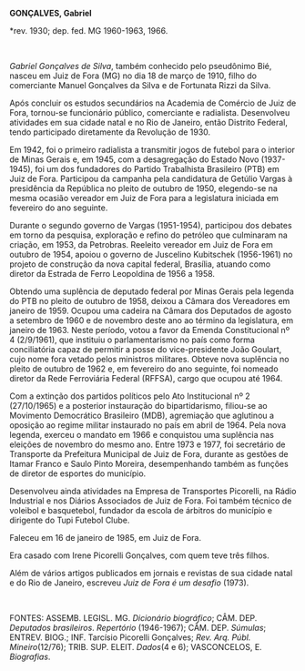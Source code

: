 **GONÇALVES, Gabriel**

\*rev. 1930; dep. fed. MG 1960-1963, 1966.

 

*Gabriel Gonçalves de Silva*, também conhecido pelo pseudônimo Bié,
nasceu em Juiz de Fora (MG) no dia 18 de março de 1910, filho do
comerciante Manuel Gonçalves da Silva e de Fortunata Rizzi da Silva.

Após concluir os estudos secundários na Academia de Comércio de Juiz de
Fora, tornou-se funcionário público, comerciante e radialista.
Desenvolveu atividades em sua cidade natal e no Rio de Janeiro, então
Distrito Federal, tendo participado diretamente da Revolução de 1930.

Em 1942, foi o primeiro radialista a transmitir jogos de futebol para o
interior de Minas Gerais e, em 1945, com a desagregação do Estado Novo
(1937-1945), foi um dos fundadores do Partido Trabalhista Brasileiro
(PTB) em Juiz de Fora. Participou da campanha pela candidatura de
Getúlio Vargas à presidência da República no pleito de outubro de 1950,
elegendo-se na mesma ocasião vereador em Juiz de Fora para a legislatura
iniciada em fevereiro do ano seguinte.

Durante o segundo governo de Vargas (1951-1954), participou dos debates
em torno da pesquisa, exploração e refino do petróleo que culminaram na
criação, em 1953, da Petrobras. Reeleito vereador em Juiz de Fora em
outubro de 1954, apoiou o governo de Juscelino Kubitschek (1956-1961) no
projeto de construção da nova capital federal, Brasília, atuando como
diretor da Estrada de Ferro Leopoldina de 1956 a 1958.

Obtendo uma suplência de deputado federal por Minas Gerais pela legenda
do PTB no pleito de outubro de 1958, deixou a Câmara dos Vereadores em
janeiro de 1959. Ocupou uma cadeira na Câmara dos Deputados de agosto a
setembro de 1960 e de novembro deste ano ao término da legislatura, em
janeiro de 1963. Neste período, votou a favor da Emenda Constitucional
nº 4 (2/9/1961), que instituiu o parlamentarismo no país como forma
conciliatória capaz de permitir a posse do vice-presidente João Goulart,
cujo nome fora vetado pelos ministros militares. Obteve nova suplência
no pleito de outubro de 1962 e, em fevereiro do ano seguinte, foi
nomeado diretor da Rede Ferroviária Federal (RFFSA), cargo que ocupou
até 1964.

Com a extinção dos partidos políticos pelo Ato Institucional nº 2
(27/10/1965) e a posterior instauração do bipartidarismo, filiou-se ao
Movimento Democrático Brasileiro (MDB), agremiação que aglutinou a
oposição ao regime militar instaurado no país em abril de 1964. Pela
nova legenda, exerceu o mandato em 1966 e conquistou uma suplência nas
eleições de novembro do mesmo ano. Entre 1973 e 1977, foi secretário de
Transporte da Prefeitura Municipal de Juiz de Fora, durante as gestões
de Itamar Franco e Saulo Pinto Moreira, desempenhando também as funções
de diretor de esportes do município.

Desenvolveu ainda atividades na Empresa de Transportes Picorelli, na
Rádio Industrial e nos Diários Associados de Juiz de Fora. Foi também
técnico de voleibol e basquetebol, fundador da escola de árbitros do
município e dirigente do Tupi Futebol Clube.

Faleceu em 16 de janeiro de 1985, em Juiz de Fora.

Era casado com Irene Picorelli Gonçalves, com quem teve três filhos.

Além de vários artigos publicados em jornais e revistas de sua cidade
natal e do Rio de Janeiro, escreveu *Juiz de Fora é um desafio* (1973).

 

FONTES: ASSEMB. LEGISL. MG. *Dicionário biográfico*; CÂM. DEP.
*Deputados brasileiros*. *Repertório* (1946-1967); CÂM. DEP. *Súmulas*;
ENTREV. BIOG.; INF. Tarcísio Picorelli Gonçalves; *Rev. Arq. Públ.
Mineiro*(12/76); TRIB. SUP. ELEIT. *Dados*(4 e 6); VASCONCELOS, E.
*Biografias*.

 
